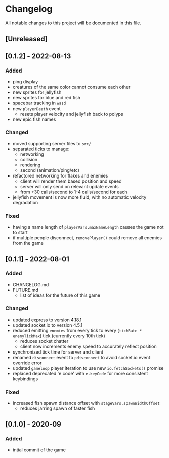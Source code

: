 # Changelog  
All notable changes to this project will be documented in this file.  
  
## [Unreleased]  

## [0.1.2] - 2022-08-13  
### Added  
- ping display  
- creatures of the same color cannot consume each other  
- new sprites for jellyfish  
- new sprites for blue and red fish  
- spacebar tracking in `wasd`  
- new `playerDeath` event  
  - resets player velocity and jellyfish back to polyps  
- new epic fish names  

### Changed  
- moved supporting server files to `src/`  
- separated ticks to manage:  
  - networking  
  - collision  
  - rendering  
  - second (animation/ping/etc)  
- refactored networking for flakes and enemies  
  - client will render them based position and speed  
  - server will only send on relevant update events  
  - from +30 calls/second to 1-4 calls/second for each  
- jellyfish movement is now more fluid, with no automatic velocity degradation  

### Fixed  
- having a name length of `playerVars.maxNameLength` causes the game not to start  
- if multiple people disconnect, `removePlayer()` could remove all enemies from the game  

## [0.1.1] - 2022-08-01  
### Added  
- CHANGELOG.md  
- FUTURE.md  
  - list of ideas for the future of this game  

### Changed  
- updated express to version 4.18.1  
- updated socket.io to version 4.5.1  
- reduced emitting `enemies` from every tick to every (`tickRate * enemyTickMax`) tick (currently every 10th tick)  
  - reduces socket chatter  
  - client now increments enemy speed to accurately reflect position  
- synchronized tick time for server and client  
- renamed `disconnect` event to `pdisconnect` to avoid socket.io event override error  
- updated `gameloop` player iteration to use new `io.fetchSockets()` promise  
- replaced deprecated 'e.code' with `e.keyCode` for more consistent keybindings  

### Fixed  
- increased fish spawn distance offset with `stageVars.spawnWidthOffset`  
  - reduces jarring spawn of faster fish  

## [0.1.0] - 2020-09  
### Added  
- intial commit of the game  

&nbsp;